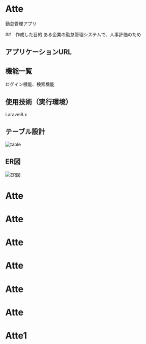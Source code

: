 # Atte
勤怠管理アプリ

##　作成した目的
ある企業の勤怠管理システムで、人事評価のため

## アプリケーションURL


## 機能一覧
ログイン機能、検索機能

## 使用技術（実行環境）
Laravel8.x

## テーブル設計
![table](https://github.com/tutiyaren/Atte/assets/126432220/77757f41-a271-4ad4-9dec-4cd25315edd5)

## ER図
![ER図](https://github.com/tutiyaren/Atte/assets/126432220/a27431e7-2541-4605-8141-6d20a9eea11b)


# 
# Atte
# Atte
# Atte
# Atte
# Atte
# Atte
# Atte1
